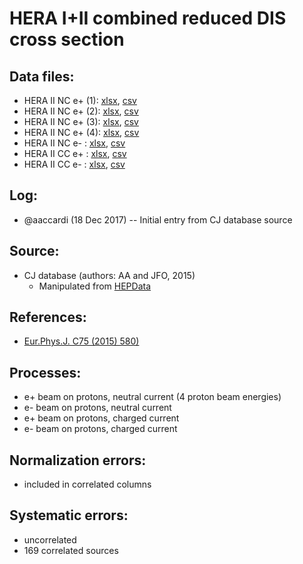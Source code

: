 # HERA I+II combined reduced DIS cross section

## Data files: 
  * HERA II NC e+ (1): [xlsx](../data/dataframe/10026.xlsx), [csv](../data/dataframe/csv/10026.csv)
  * HERA II NC e+ (2): [xlsx](../data/dataframe/10027.xlsx), [csv](../data/dataframe/csv/10027.csv)
  * HERA II NC e+ (3): [xlsx](../data/dataframe/10028.xlsx), [csv](../data/dataframe/csv/10028.csv)
  * HERA II NC e+ (4): [xlsx](../data/dataframe/10029.xlsx), [csv](../data/dataframe/csv/10029.csv)
  * HERA II NC e-    : [xlsx](../data/dataframe/10030.xlsx), [csv](../data/dataframe/csv/10030.csv)     
  * HERA II CC e+    : [xlsx](../data/dataframe/10031.xlsx), [csv](../data/dataframe/csv/10031.csv)     
  * HERA II CC e-    : [xlsx](../data/dataframe/10032.xlsx), [csv](../data/dataframe/csv/10032.csv)   

## Log:
  * @aaccardi (18 Dec 2017) -- Initial entry from CJ database source

## Source:
  * CJ database (authors: AA and JFO, 2015)
    * Manipulated from [HEPData](http://hepdata.cedar.ac.uk/view/ins1377206)

## References:
  * [Eur.Phys.J. C75 (2015) 580)](https://inspirehep.net/record/1377206?ln=en) 

## Processes:
  * e+ beam on protons, neutral current (4 proton beam energies)
  * e- beam on protons, neutral current
  * e+ beam on protons, charged current
  * e- beam on protons, charged current

## Normalization errors:
  * included in correlated columns
    
## Systematic errors:
  * uncorrelated
  * 169 correlated sources
